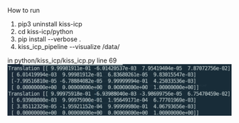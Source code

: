 How to run
1. pip3 uninstall kiss-icp
2. cd kiss-icp/python
3. pip install --verbose .
4. kiss_icp_pipeline --visualize /data/


in python/kiss_icp/kiss_icp.py line 69
![Screenshot](transformation_matrix.png)